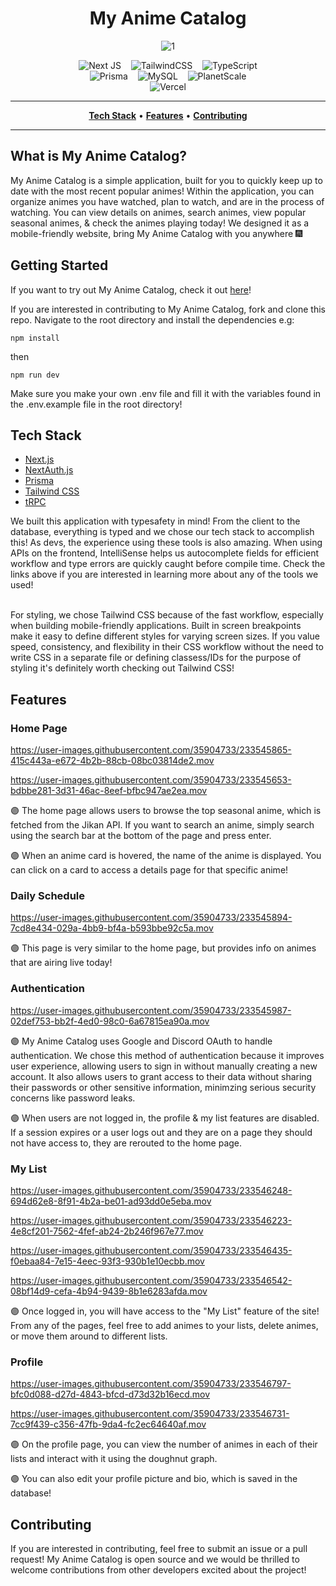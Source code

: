 <div align="center">

# My Anime Catalog

![1](https://user-images.githubusercontent.com/35904733/233177950-dcba8cb3-84a0-41e2-877c-99c051c7e4f2.png)
  
![Next JS](https://img.shields.io/badge/Next-black?style=for-the-badge&logo=next.js&logoColor=white)&nbsp;&nbsp;&nbsp;
![TailwindCSS](https://img.shields.io/badge/tailwindcss-%2338B2AC.svg?style=for-the-badge&logo=tailwind-css&logoColor=white)&nbsp;&nbsp;&nbsp;
![TypeScript](https://img.shields.io/badge/typescript-%23007ACC.svg?style=for-the-badge&logo=typescript&logoColor=white)
<br/>
![Prisma](https://img.shields.io/badge/Prisma-3982CE?style=for-the-badge&logo=Prisma&logoColor=white)&nbsp;&nbsp;&nbsp;
![MySQL](https://img.shields.io/badge/mysql-%2300f.svg?style=for-the-badge&logo=mysql&logoColor=white)&nbsp;&nbsp;&nbsp;
![PlanetScale](https://img.shields.io/badge/planetscale-%23000000.svg?style=for-the-badge&logo=planetscale&logoColor=white)
<br/>
![Vercel](https://img.shields.io/badge/vercel-%23000000.svg?style=for-the-badge&logo=vercel&logoColor=white)

</div>
<hr>

<p align="center" class="toc">
<strong><a href="#Tech-Stack">Tech Stack</a></strong>
•
<strong><a href="#Features">Features</a></strong>
•
<strong><a href="#Contributing">Contributing</a></strong>
</p>

<hr>

## What is My Anime Catalog?

My Anime Catalog is a simple application, built for you to quickly keep up to date with the most recent popular animes! Within the application, you can organize animes you have watched, plan to watch, and are in the process of watching.  You can view details on animes, search animes, view popular seasonal animes, & check the animes playing today!  We designed it as a mobile-friendly website, bring My Anime Catalog with you anywhere 🎆

## Getting Started

If you want to try out My Anime Catalog, check it out <a href = "https://my-anime-catalog.vercel.app/">here</a>!

If you are interested in contributing to My Anime Catalog, fork and clone this repo.  Navigate to the root directory and install the dependencies 
e.g:
```
npm install
```
then 
```
npm run dev
```
Make sure you make your own .env file and fill it with the variables found in the .env.example file in the root directory!

## Tech Stack

- [Next.js](https://nextjs.org)
- [NextAuth.js](https://next-auth.js.org)
- [Prisma](https://prisma.io)
- [Tailwind CSS](https://tailwindcss.com)
- [tRPC](https://trpc.io)

We built this application with typesafety in mind! From the client to the database, everything is typed and we chose our tech stack to accomplish this! As devs, the experience using these tools is also amazing.  When using APIs on the frontend, IntelliSense helps us autocomplete fields for efficient workflow and type errors are quickly caught before compile time. Check the links above if you are interested in learning more about any of the tools we used!

</br>
For styling, we chose Tailwind CSS because of the fast workflow, especially when building mobile-friendly applications.  Built in screen breakpoints make it easy to define different styles for varying screen sizes.  If you value speed, consistency, and flexibility in their CSS workflow without the need to write CSS in a separate file or defining classess/IDs for the purpose of styling it's definitely worth checking out Tailwind CSS!

## Features

### Home Page

https://user-images.githubusercontent.com/35904733/233545865-415c443a-e672-4b2b-88cb-08bc03814de2.mov


https://user-images.githubusercontent.com/35904733/233545653-bdbbe281-3d31-46ac-8eef-bfbc947ae2ea.mov

🟣 The home page allows users to browse the top seasonal anime, which is fetched from the Jikan API.  If you want to search an anime, simply search using the search bar at the bottom of the page and press enter.

🟣 When an anime card is hovered, the name of the anime is displayed.  You can click on a card to access a details page for that specific anime!

### Daily Schedule


https://user-images.githubusercontent.com/35904733/233545894-7cd8e434-029a-4bb9-bf4a-b593bbe92c5a.mov


🟣 This page is very similar to the home page, but provides info on animes that are airing live today!

### Authentication


https://user-images.githubusercontent.com/35904733/233545987-02def753-bb2f-4ed0-98c0-6a67815ea90a.mov


🟣 My Anime Catalog uses Google and Discord OAuth to handle authentication.  We chose this method of authentication because it improves user experience, allowing users to sign in without manually creating a new account.  It also allows users to grant access to their data without sharing their passwords or other sensitive information, minimzing serious security concerns like password leaks.

🟣 When users are not logged in, the profile & my list features are disabled.  If a session expires or a user logs out and they are on a page they should not have access to, they are rerouted to the home page.

### My List

https://user-images.githubusercontent.com/35904733/233546248-694d62e8-8f91-4b2a-be01-ad93dd0e5eba.mov


https://user-images.githubusercontent.com/35904733/233546223-4e8cf201-7562-4fef-ab24-2b246f967e77.mov



https://user-images.githubusercontent.com/35904733/233546435-f0ebaa84-7e15-4eec-93f3-930b1e10ecbb.mov



https://user-images.githubusercontent.com/35904733/233546542-08bf14d9-cefa-4b94-9439-8b1e6283afda.mov


🟣 Once logged in, you will have access to the "My List" feature of the site!  From any of the pages, feel free to add animes to your lists, delete animes, or move them around to different lists.


### Profile


https://user-images.githubusercontent.com/35904733/233546797-bfc0d088-d27d-4843-bfcd-d73d32b16ecd.mov


https://user-images.githubusercontent.com/35904733/233546731-7cc9f439-c356-47fb-9da4-fc2ec64640af.mov


🟣 On the profile page, you can view the number of animes in each of their lists and interact with it using the doughnut graph.

🟣 You can also edit your profile picture and bio, which is saved in the database!

## Contributing

If you are interested in contributing, feel free to submit an issue or a pull request! My Anime Catalog is open source and we would be thrilled to welcome contributions from other developers excited about the project!
